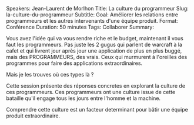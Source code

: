 Speakers: Jean-Laurent de Morlhon
Title: La culture du programmeur
Slug: la-culture-du-programmeur
Subtitle: 
Goal: Améliorer les relations entre programmeurs et les autres intervenants d'une équipe produit.
Format: Conférence
Duration: 50 minutes
Tags: Collaborer
Summary:


Vous avez l'idée qui va vous rendre riche et le budget, maintenant il vous faut les programmeurs. Pas juste les 2 gugus qui parlent de warcraft à la cafet et qui livrent jour après jour une application de plus en plus buggé, mais des PROGRAMMEURS, des vrais. Ceux qui murmurent à l'oreilles des programmes pour faire des applications extraordinaires.

Mais je les trouves où ces types là ?

Cette session présente des réponses concretes en explorant la culture de ces programmeurs.
Ces programmeurs ont une culture issue de cette bataille qu'il engage tous les jours entre l'homme et la machine.

Comprendre cette culture est un facteur determinant pour bâtir une équipe produit extraordinaire.
